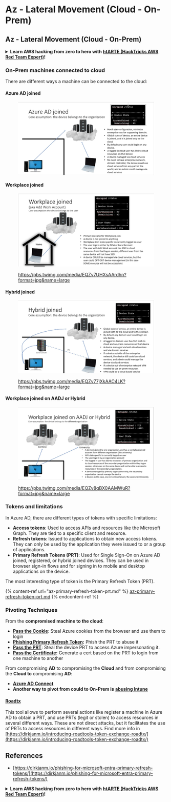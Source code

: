 # Az - Lateral Movement (Cloud - On-Prem)

## Az - Lateral Movement (Cloud - On-Prem)

<details>

<summary><strong>Learn AWS hacking from zero to hero with</strong> <a href="https://training.hacktricks.xyz/courses/arte"><strong>htARTE (HackTricks AWS Red Team Expert)</strong></a><strong>!</strong></summary>

Other ways to support HackTricks:

* If you want to see your **company advertised in HackTricks** or **download HackTricks in PDF** Check the [**SUBSCRIPTION PLANS**](https://github.com/sponsors/carlospolop)!
* Get the [**official PEASS & HackTricks swag**](https://peass.creator-spring.com)
* Discover [**The PEASS Family**](https://opensea.io/collection/the-peass-family), our collection of exclusive [**NFTs**](https://opensea.io/collection/the-peass-family)
* **Join the** 💬 [**Discord group**](https://discord.gg/hRep4RUj7f) or the [**telegram group**](https://t.me/peass) or **follow** us on **Twitter** 🐦 [**@hacktricks\_live**](https://twitter.com/hacktricks\_live)**.**
* **Share your hacking tricks by submitting PRs to the** [**HackTricks**](https://github.com/carlospolop/hacktricks) and [**HackTricks Cloud**](https://github.com/carlospolop/hacktricks-cloud) github repos.

</details>

### On-Prem machines connected to cloud

There are different ways a machine can be connected to the cloud:

#### Azure AD joined

<figure><img src="../../../.gitbook/assets/image (259).png" alt=""><figcaption></figcaption></figure>

#### Workplace joined

<figure><img src="../../../.gitbook/assets/image (222).png" alt=""><figcaption><p><a href="https://pbs.twimg.com/media/EQZv7UHXsAArdhn?format=jpg&#x26;name=large">https://pbs.twimg.com/media/EQZv7UHXsAArdhn?format=jpg&#x26;name=large</a></p></figcaption></figure>

#### Hybrid joined

<figure><img src="../../../.gitbook/assets/image (178).png" alt=""><figcaption><p><a href="https://pbs.twimg.com/media/EQZv77jXkAAC4LK?format=jpg&#x26;name=large">https://pbs.twimg.com/media/EQZv77jXkAAC4LK?format=jpg&#x26;name=large</a></p></figcaption></figure>

#### Workplace joined on AADJ or Hybrid

<figure><img src="../../../.gitbook/assets/image (252).png" alt=""><figcaption><p><a href="https://pbs.twimg.com/media/EQZv8qBX0AAMWuR?format=jpg&#x26;name=large">https://pbs.twimg.com/media/EQZv8qBX0AAMWuR?format=jpg&#x26;name=large</a></p></figcaption></figure>

### Tokens and limitations <a href="#tokens-and-limitations" id="tokens-and-limitations"></a>

In Azure AD, there are different types of tokens with specific limitations:

* **Access tokens**: Used to access APIs and resources like the Microsoft Graph. They are tied to a specific client and resource.
* **Refresh tokens**: Issued to applications to obtain new access tokens. They can only be used by the application they were issued to or a group of applications.
* **Primary Refresh Tokens (PRT)**: Used for Single Sign-On on Azure AD joined, registered, or hybrid joined devices. They can be used in browser sign-in flows and for signing in to mobile and desktop applications on the device.

The most interesting type of token is the Primary Refresh Token (PRT).

{% content-ref url="az-primary-refresh-token-prt.md" %}
[az-primary-refresh-token-prt.md](az-primary-refresh-token-prt.md)
{% endcontent-ref %}

### Pivoting Techniques

From the **compromised machine to the cloud**:

* [**Pass the Cookie**](az-pass-the-cookie.md): Steal Azure cookies from the browser and use them to login
* [**Phishing Primary Refresh Token**](az-phishing-primary-refresh-token-microsoft-entra.md)**:** Phish the PRT to abuse it
* [**Pass the PRT**](pass-the-prt.md): Steal the device PRT to access Azure impersonating it.
* [**Pass the Certificate**](az-pass-the-certificate.md)**:** Generate a cert based on the PRT to login from one machine to another

From compromising **AD** to compromising the **Cloud** and from compromising the **Cloud to** compromising **AD**:

* [**Azure AD Connect**](azure-ad-connect-hybrid-identity/)
* **Another way to pivot from could to On-Prem is** [**abusing Intune**](../az-services/intune.md)

#### [Roadtx](https://github.com/dirkjanm/ROADtools)

This tool allows to perform several actions like register a machine in Azure AD to obtain a PRT, and use PRTs (legit or stolen) to access resources in several different ways. These are not direct attacks, but it facilitates the use of PRTs to access resources in different ways. Find more info in [https://dirkjanm.io/introducing-roadtools-token-exchange-roadtx/](https://dirkjanm.io/introducing-roadtools-token-exchange-roadtx/)

## References

* [https://dirkjanm.io/phishing-for-microsoft-entra-primary-refresh-tokens/](https://dirkjanm.io/phishing-for-microsoft-entra-primary-refresh-tokens/)

<details>

<summary><strong>Learn AWS hacking from zero to hero with</strong> <a href="https://training.hacktricks.xyz/courses/arte"><strong>htARTE (HackTricks AWS Red Team Expert)</strong></a><strong>!</strong></summary>

Other ways to support HackTricks:

* If you want to see your **company advertised in HackTricks** or **download HackTricks in PDF** Check the [**SUBSCRIPTION PLANS**](https://github.com/sponsors/carlospolop)!
* Get the [**official PEASS & HackTricks swag**](https://peass.creator-spring.com)
* Discover [**The PEASS Family**](https://opensea.io/collection/the-peass-family), our collection of exclusive [**NFTs**](https://opensea.io/collection/the-peass-family)
* **Join the** 💬 [**Discord group**](https://discord.gg/hRep4RUj7f) or the [**telegram group**](https://t.me/peass) or **follow** us on **Twitter** 🐦 [**@hacktricks\_live**](https://twitter.com/hacktricks\_live)**.**
* **Share your hacking tricks by submitting PRs to the** [**HackTricks**](https://github.com/carlospolop/hacktricks) and [**HackTricks Cloud**](https://github.com/carlospolop/hacktricks-cloud) github repos.

</details>
